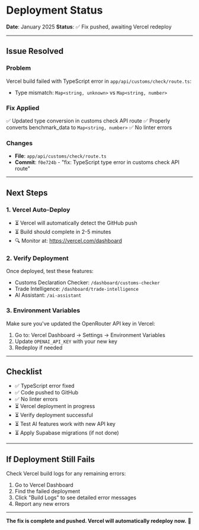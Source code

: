 # Deployment Status

**Date**: January 2025
**Status**: ✅ Fix pushed, awaiting Vercel redeploy

---

## Issue Resolved

### Problem
Vercel build failed with TypeScript error in `app/api/customs/check/route.ts`:
- Type mismatch: `Map<string, unknown>` vs `Map<string, number>`

### Fix Applied
✅ Updated type conversion in customs check API route
✅ Properly converts benchmark_data to `Map<string, number>`
✅ No linter errors

### Changes
- **File**: `app/api/customs/check/route.ts`
- **Commit**: `f0e724b` - "fix: TypeScript type error in customs check API route"

---

## Next Steps

### 1. Vercel Auto-Deploy
- ⏳ Vercel will automatically detect the GitHub push
- ⏳ Build should complete in 2-5 minutes
- 🔍 Monitor at: https://vercel.com/dashboard

### 2. Verify Deployment
Once deployed, test these features:
- Customs Declaration Checker: `/dashboard/customs-checker`
- Trade Intelligence: `/dashboard/trade-intelligence`
- AI Assistant: `/ai-assistant`

### 3. Environment Variables
Make sure you've updated the OpenRouter API key in Vercel:
1. Go to: Vercel Dashboard → Settings → Environment Variables
2. Update `OPENAI_API_KEY` with your new key
3. Redeploy if needed

---

## Checklist

- ✅ TypeScript error fixed
- ✅ Code pushed to GitHub
- ✅ No linter errors
- ⏳ Vercel deployment in progress
- ⏳ Verify deployment successful
- ⏳ Test AI features work with new API key
- ⏳ Apply Supabase migrations (if not done)

---

## If Deployment Still Fails

Check Vercel build logs for any remaining errors:
1. Go to Vercel Dashboard
2. Find the failed deployment
3. Click "Build Logs" to see detailed error messages
4. Report any new errors

---

**The fix is complete and pushed. Vercel will automatically redeploy now.** 🚀

